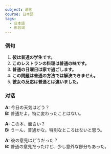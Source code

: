 ```yaml
---
subject: 语言
course: 日本語
tags:
  - 日本語
  - 形容词
---
```

### 例句

1. **彼は普通の学生です。**
2. **このレストランの料理は普通の味です。**
3. **普通の日曜日は家で過ごします。**
4. **この問題は普通の方法では解決できません。**
5. **彼女の反応は普通とは違いました。**

### 对话

**A:** 今日の天気はどう？  
**B:** 普通だよ。特に変わったことはない。

**A:** この本、面白い？  
**B:** うーん、普通かな。特別なところはないと思う。

**A:** 彼の意見はどうだった？  
**B:** 普通の意見だったけど、少し意外な部分もあった。
